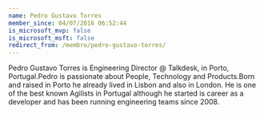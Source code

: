 ```yaml
---
name: Pedro Gustavo Torres
member_since: 04/07/2016 06:52:44
is_microsoft_mvp: false
is_microsoft_msft: false
redirect_from: /membro/pedro-gustavo-torres/
---
```

Pedro Gustavo Torres is Engineering Director @ Talkdesk, in Porto, Portugal.Pedro is passionate about People, Technology and Products.Born and raised in Porto he already lived in Lisbon and also in London.&#160;He is one of the best known Agilists in Portugal although he started is career as a developer and has been running engineering teams since 2008.